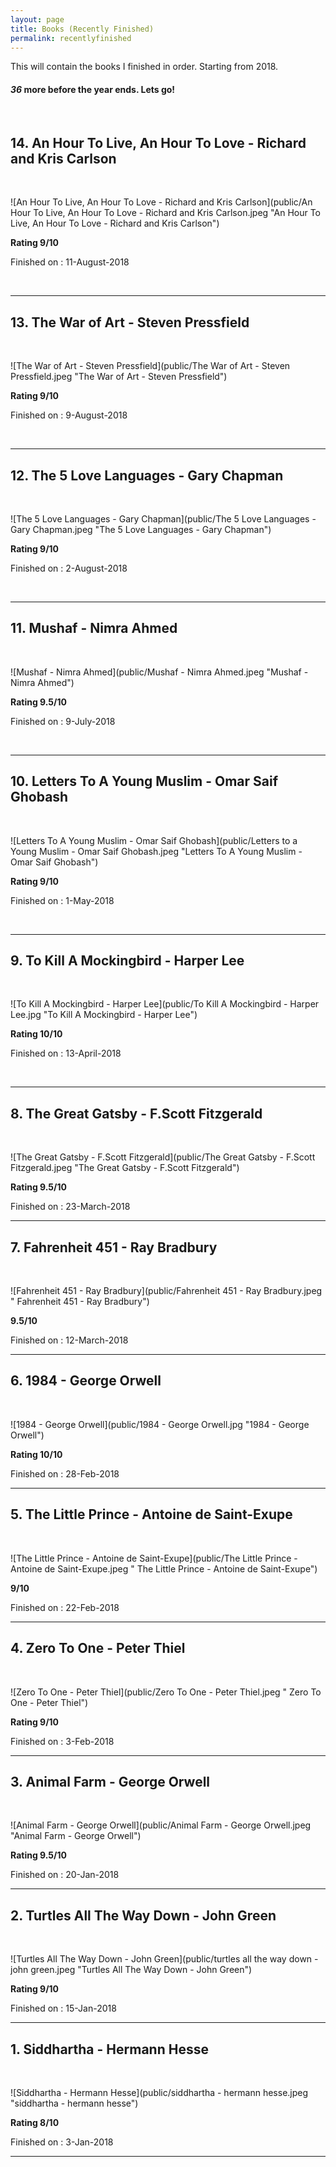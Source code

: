 ```yaml
---
layout: page
title: Books (Recently Finished)
permalink: recentlyfinished
---
```


This will contain the books I finished in order. Starting from 2018.

#### _36_ more before the year ends. Lets go!

<!-- # Reading List from 2018 -->

<br>

## 14. An Hour To Live, An Hour To Love - Richard and Kris Carlson

<br>

![An Hour To Live, An Hour To Love - Richard and Kris Carlson](public/An Hour To Live, An Hour To Love - Richard and Kris Carlson.jpeg "An Hour To Live, An Hour To Love - Richard and Kris Carlson")

**Rating 9/10**

Finished on : 11-August-2018

<br>

---

## 13. The War of Art - Steven Pressfield

<br>

![The War of Art - Steven Pressfield](public/The War of Art - Steven Pressfield.jpeg "The War of Art - Steven Pressfield")

**Rating 9/10**

Finished on : 9-August-2018

<br>

---

## 12. The 5 Love Languages - Gary Chapman

<br>

![The 5 Love Languages - Gary Chapman](public/The 5 Love Languages - Gary Chapman.jpeg "The 5 Love Languages - Gary Chapman")

**Rating 9/10**

Finished on : 2-August-2018

<br>

---

## 11. Mushaf - Nimra Ahmed

<br>

![Mushaf - Nimra Ahmed](public/Mushaf - Nimra Ahmed.jpeg "Mushaf - Nimra Ahmed")

**Rating 9.5/10**

Finished on : 9-July-2018

<br>

---

## 10. Letters To A Young Muslim - Omar Saif Ghobash

<br>

![Letters To A Young Muslim - Omar Saif Ghobash](public/Letters to a Young Muslim - Omar Saif Ghobash.jpeg "Letters To A Young Muslim - Omar Saif Ghobash")

**Rating 9/10**

Finished on : 1-May-2018

<br>

---

## 9. To Kill A Mockingbird - Harper Lee

<br>

![To Kill A Mockingbird - Harper Lee](public/To Kill A Mockingbird - Harper Lee.jpg "To Kill A Mockingbird - Harper Lee")

**Rating 10/10**

Finished on : 13-April-2018

<br>

---

## 8. The Great Gatsby - F.Scott Fitzgerald

<br>

![The Great Gatsby - F.Scott Fitzgerald](public/The Great Gatsby - F.Scott Fitzgerald.jpeg "The Great Gatsby - F.Scott Fitzgerald")

**Rating 9.5/10**

Finished on : 23-March-2018

<!-- --- -->

---

## 7. Fahrenheit 451 - Ray Bradbury

<br>

![Fahrenheit 451 - Ray Bradbury](public/Fahrenheit 451 - Ray Bradbury.jpeg " Fahrenheit 451 - Ray Bradbury")

**9.5/10**

Finished on : 12-March-2018

---

## 6. 1984 - George Orwell

<br>

![1984 - George Orwell](public/1984 - George Orwell.jpg "1984 - George Orwell")

**Rating 10/10**

Finished on : 28-Feb-2018

---

## 5. The Little Prince - Antoine de Saint-Exupe

<br>

![The Little Prince - Antoine de Saint-Exupe](public/The Little Prince - Antoine de Saint-Exupe.jpeg " The Little Prince - Antoine de Saint-Exupe")

**9/10**

Finished on : 22-Feb-2018

---

## 4. Zero To One - Peter Thiel

<br>

![Zero To One - Peter Thiel](public/Zero To One - Peter Thiel.jpeg " Zero To One - Peter Thiel")

**Rating 9/10**

Finished on : 3-Feb-2018

---

## 3. Animal Farm - George Orwell

<br>

![Animal Farm - George Orwell](public/Animal Farm - George Orwell.jpeg "Animal Farm - George Orwell")

**Rating 9.5/10**

Finished on : 20-Jan-2018

---

## 2. Turtles All The Way Down - John Green

<br>

![Turtles All The Way Down - John Green](public/turtles all the way down - john green.jpeg "Turtles All The Way Down - John Green")

**Rating 9/10**

Finished on : 15-Jan-2018

---

## 1. Siddhartha - Hermann Hesse

<br>

![Siddhartha - Hermann Hesse](public/siddhartha - hermann hesse.jpeg "siddhartha - hermann hesse")

**Rating 8/10**

Finished on : 3-Jan-2018

---
